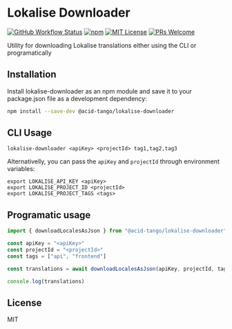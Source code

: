 # Lokalise Downloader

[![GitHub Workflow Status](https://img.shields.io/github/workflow/status/acidtango/lokalise-downloader/CI)](https://github.com/acidtango/lokalise-downloader/actions)
[![npm](https://img.shields.io/npm/v/@acid-tango/lokalise-downloader)](https://www.npmjs.com/package/@acid-tango/lokalise-downloader)
[![MIT License](https://img.shields.io/badge/license-MIT-blue.svg)](https://github.com/acidtango/lokalise-downloader/blob/main/LICENSE)
[![PRs Welcome](https://img.shields.io/badge/PRs-welcome-brightgreen.svg)](http://makeapullrequest.com)

Utility for downloading Lokalise translations either using the CLI or programatically

## Installation

Install lokalise-downloader as an npm module and save it to your package.json file as a development dependency:

```bash
npm install --save-dev @acid-tango/lokalise-downloader
```

## CLI Usage

```
lokalise-downloader <apiKey> <projectId> tag1,tag2,tag3
```

Alternativelly, you can pass the `apiKey` and `projectId` through environment variables:

```
export LOKALISE_API_KEY <apiKey>
export LOKALISE_PROJECT_ID <projectId>
export LOKALISE_PROJECT_TAGS <tags>
```

## Programatic usage

```ts
import { downloadLocalesAsJson } from "@acid-tango/lokalise-downloader"

const apiKey = "<apiKey>"
const projectId = "<projectId>"
const tags = ["api", "frontend"]

const translations = await downloadLocalesAsJson(apiKey, projectId, tags)

console.log(translations)
```

## License

MIT
